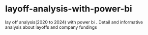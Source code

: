 # layoff-analysis-with-power-bi
lay off analysis(2020 to 2024) with power bi . Detail and informative analysis about layoffs and company fundings 

